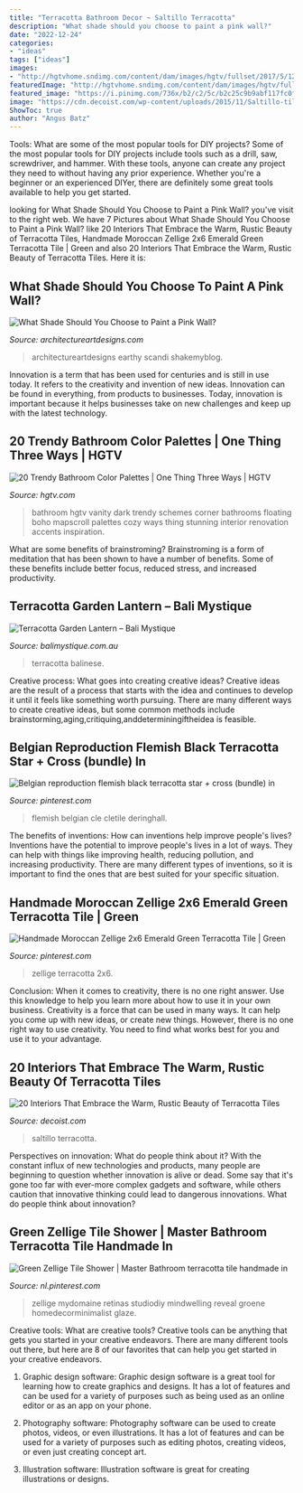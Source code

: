 ```yaml
---
title: "Terracotta Bathroom Decor ~ Saltillo Terracotta"
description: "What shade should you choose to paint a pink wall?"
date: "2022-12-24"
categories:
- "ideas"
tags: ["ideas"]
images:
- "http://hgtvhome.sndimg.com/content/dam/images/hgtv/fullset/2017/5/12/1/Original_Vintage-Revivals-939-Bathroom-Renovation-green.jpg.rend.hgtvcom.616.822.suffix/1494606266224.jpeg"
featuredImage: "http://hgtvhome.sndimg.com/content/dam/images/hgtv/fullset/2017/5/12/1/Original_Vintage-Revivals-939-Bathroom-Renovation-green.jpg.rend.hgtvcom.616.822.suffix/1494606266224.jpeg"
featured_image: "https://i.pinimg.com/736x/b2/c2/5c/b2c25c9b9abf117fc0f0b6423615dc9d.jpg"
image: "https://cdn.decoist.com/wp-content/uploads/2015/11/Saltillo-tile-in-the-bathroom-brings-warmth-to-the-modern-Mediterranean-setting.jpg"
ShowToc: true
author: "Angus Batz"
---
```



Tools: What are some of the most popular tools for DIY projects?
Some of the most popular tools for DIY projects include tools such as a drill, saw, screwdriver, and hammer. With these tools, anyone can create any project they need to without having any prior experience. Whether you're a beginner or an experienced DIYer, there are definitely some great tools available to help you get started.

	

		
looking for What Shade Should You Choose to Paint a Pink Wall? you've visit to the right web. We have 7 Pictures about What Shade Should You Choose to Paint a Pink Wall? like 20 Interiors That Embrace the Warm, Rustic Beauty of Terracotta Tiles, Handmade Moroccan Zellige 2x6 Emerald Green Terracotta Tile | Green and also 20 Interiors That Embrace the Warm, Rustic Beauty of Terracotta Tiles. Here it is:
		
    
## What Shade Should You Choose To Paint A Pink Wall?

<img loading=lazy src="https://www.architectureartdesigns.com/wp-content/uploads/2020/04/3-3.jpg" onerror="this.onerror=null;this.src='https://tse3.mm.bing.net/th?id=OIP.BxoB9LPgRXFsdA9a8jGHxQHaJQ&amp;pid=15.1';" alt="What Shade Should You Choose to Paint a Pink Wall?">

_Source: architectureartdesigns.com_

>architectureartdesigns earthy scandi shakemyblog. 

	

Innovation is a term that has been used for centuries and is still in use today. It refers to the creativity and invention of new ideas. Innovation can be found in everything, from products to businesses. Today, innovation is important because it helps businesses take on new challenges and keep up with the latest technology.

    
## 20 Trendy Bathroom Color Palettes | One Thing Three Ways | HGTV

<img loading=lazy src="http://hgtvhome.sndimg.com/content/dam/images/hgtv/fullset/2017/5/12/1/Original_Vintage-Revivals-939-Bathroom-Renovation-green.jpg.rend.hgtvcom.616.822.suffix/1494606266224.jpeg" onerror="this.onerror=null;this.src='https://tse4.mm.bing.net/th?id=OIP.DGt8htvYtmB_rXbdNPWEuAHaJ4&amp;pid=15.1';" alt="20 Trendy Bathroom Color Palettes | One Thing Three Ways | HGTV">

_Source: hgtv.com_

>bathroom hgtv vanity dark trendy schemes corner bathrooms floating boho mapscroll palettes cozy ways thing stunning interior renovation accents inspiration. 

	

What are some benefits of brainstroming?
Brainstroming is a form of meditation that has been shown to have a number of benefits. Some of these benefits include better focus, reduced stress, and increased productivity.

    
## Terracotta Garden Lantern – Bali Mystique

<img loading=lazy src="http://cdn.shopify.com/s/files/1/1993/0659/products/10057Medium_grande.jpg?v=1591747764" onerror="this.onerror=null;this.src='https://tse3.mm.bing.net/th?id=OIP.W5DF-Pqw02Q7VaD6ADP8WQAAAA&amp;pid=15.1';" alt="Terracotta Garden Lantern – Bali Mystique">

_Source: balimystique.com.au_

>terracotta balinese. 

	

Creative process: What goes into creating creative ideas?
Creative ideas are the result of a process that starts with the idea and continues to develop it until it feels like something worth pursuing. There are many different ways to create creative ideas, but some common methods include brainstorming,aging,critiquing,anddeterminingiftheidea is feasible.

    
## Belgian Reproduction Flemish Black Terracotta Star + Cross (bundle) In

<img loading=lazy src="https://i.pinimg.com/736x/0d/bf/06/0dbf064bdaedd753f2ddf2602545298f.jpg" onerror="this.onerror=null;this.src='https://tse2.mm.bing.net/th?id=OIP.-gHhuCdicJHuHM2J-MEwOAHaHB&amp;pid=15.1';" alt="Belgian reproduction flemish black terracotta star + cross (bundle) in">

_Source: pinterest.com_

>flemish belgian cle cletile deringhall. 

	

The benefits of inventions: How can inventions help improve people's lives?
Inventions have the potential to improve people's lives in a lot of ways. They can help with things like improving health, reducing pollution, and increasing productivity. There are many different types of inventions, so it is important to find the ones that are best suited for your specific situation.

    
## Handmade Moroccan Zellige 2x6 Emerald Green Terracotta Tile | Green

<img loading=lazy src="https://i.pinimg.com/736x/b2/c2/5c/b2c25c9b9abf117fc0f0b6423615dc9d.jpg" onerror="this.onerror=null;this.src='https://tse3.mm.bing.net/th?id=OIP.IvqWeG7vJ-5W1oArQ0qMjAHaFE&amp;pid=15.1';" alt="Handmade Moroccan Zellige 2x6 Emerald Green Terracotta Tile | Green">

_Source: pinterest.com_

>zellige terracotta 2x6. 

	

Conclusion: When it comes to creativity, there is no one right answer. Use this knowledge to help you learn more about how to use it in your own business.
Creativity is a force that can be used in many ways. It can help you come up with new ideas, or create new things. However, there is no one right way to use creativity. You need to find what works best for you and use it to your advantage.

    
## 20 Interiors That Embrace The Warm, Rustic Beauty Of Terracotta Tiles

<img loading=lazy src="https://cdn.decoist.com/wp-content/uploads/2015/11/Saltillo-tile-in-the-bathroom-brings-warmth-to-the-modern-Mediterranean-setting.jpg" onerror="this.onerror=null;this.src='https://tse1.mm.bing.net/th?id=OIP.JXM1KRgcQ17q5bcpFgKSWwHaK1&amp;pid=15.1';" alt="20 Interiors That Embrace the Warm, Rustic Beauty of Terracotta Tiles">

_Source: decoist.com_

>saltillo terracotta. 

	

Perspectives on innovation: What do people think about it?
With the constant influx of new technologies and products, many people are beginning to question whether innovation is alive or dead. Some say that it's gone too far with ever-more complex gadgets and software, while others caution that innovative thinking could lead to dangerous innovations. What do people think about innovation?

    
## Green Zellige Tile Shower | Master Bathroom Terracotta Tile Handmade In

<img loading=lazy src="https://i.pinimg.com/736x/18/98/b6/1898b64cad72e7730746999a0f69896b.jpg" onerror="this.onerror=null;this.src='https://tse3.mm.bing.net/th?id=OIP.R9l-74eVVHVRWDYWPB6cOwHaLH&amp;pid=15.1';" alt="Green Zellige Tile Shower | Master Bathroom terracotta tile handmade in">

_Source: nl.pinterest.com_

>zellige mydomaine retinas studiodiy mindwelling reveal groene homedecorminimalist glaze. 

	

Creative tools: What are creative tools?
Creative tools can be anything that gets you started in your creative endeavors. There are many different tools out there, but here are 8 of our favorites that can help you get started in your creative endeavors. 
1. Graphic design software: Graphic design software is a great tool for learning how to create graphics and designs. It has a lot of features and can be used for a variety of purposes such as being used as an online editor or as an app on your phone.

2. Photography software: Photography software can be used to create photos, videos, or even illustrations. It has a lot of features and can be used for a variety of purposes such as editing photos, creating videos, or even just creating concept art.

3. Illustration software: Illustration software is great for creating illustrations or designs.

